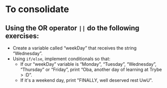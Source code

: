 # To consolidate

## Using the OR operator `||` do the following exercises:

- Create a variable called “weekDay” that receives the string “Wednesday”.
- Using `if/else`, implement conditionals so that:
    - If our “weekDay” variable is “Monday”, “Tuesday”, “Wednesday”, “Thursday” or “Friday”, print “Oba, another day of learning at Trybe > :D”.
    - If it's a weekend day, print "FINALLY, well deserved rest UwU".
